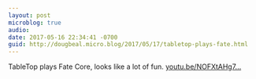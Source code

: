 ```yaml
---
layout: post
microblog: true
audio: 
date: 2017-05-16 22:34:41 -0700
guid: http://dougbeal.micro.blog/2017/05/17/tabletop-plays-fate.html
---
```

TableTop plays Fate Core, looks like a lot of fun.  [youtu.be/NOFXtAHg7...](https://youtu.be/NOFXtAHg7vU)
